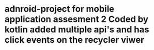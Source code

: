 # adnroid-project for mobile application assesment 2 Coded by kotlin added multiple api's and has click events on the recycler viwer
